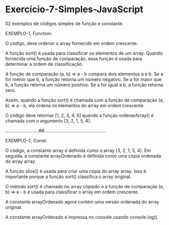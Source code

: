 # Exercício-7-Simples-JavaScript

02 exemplos de códigos simples de função e constante.

EXEMPLO-1, Function:

O código, deve ordenar o array fornecido em ordem crescente.

A função sort() é usada para classificar os elementos de um array. Quando fornecida uma função de comparação, 
essa função é usada para determinar a ordem de classificação.

A função de comparação (a, b) => a - b compara dois elementos a e b. Se a for menor que b, a função retorna um número negativo. 
Se a for maior que b, a função retorna um número positivo. Se a for igual a b, a função retorna zero.

Assim, quando a função sort() é chamada com a função de comparação (a, b) => a - b, ela ordena os elementos do array em ordem crescente.

O código deve retornar [1, 2, 3, 4, 5] quando a função ordenarArray() é chamada com o argumento [3, 2, 1, 5, 4].

..........................##................................................

EXEMPLO-2, Const:

O código, a constante array é definida como o array [3, 2, 1, 5, 4]. Em seguida, a constante arrayOrdenado é definida como uma cópia ordenada do array array.

A função slice() é usada para criar uma cópia do array array. Isso é importante porque a função sort() classifica o array original.

O método sort() é chamado no array copiado e a função de comparação (a, b) => a - b é usada para classificar o array em ordem crescente. 

A constante arrayOrdenado agora contém uma versão ordenada do array original.

A constante arrayOrdenado é impressa no console usando console.log().
